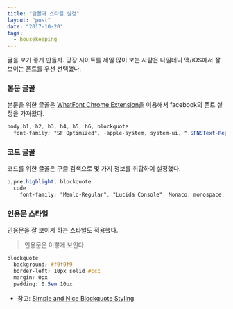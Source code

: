```yaml
---
title: "글꼴과 스타일 설정"
layout: "post"
date: "2017-10-20"
tags:
  - housekeeping
---
```


글을 보기 좋게 만들자. 당장 사이트를 제일 많이 보는 사람은 나일테니 맥/iOS에서 잘 보이는 폰트를 우선 선택했다.

### 본문 글꼴

본문을 위한 글꼴은 [WhatFont Chrome Extension](http://www.chengyinliu.com/whatfont.html)을 이용해서 facebook의 폰트 설정을 가져왔다.

```css
body,h1, h2, h3, h4, h5, h6, blockquote
  font-family: "SF Optimized", -apple-system, system-ui, ".SFNSText-Regular", sans-serif;
```

### 코드 글꼴

코드를 위한 글꼴은 구글 검색으로 몇 가지 정보를 취합하여 설정했다.

```css
p,pre.highlight, blockquote
  code
    font-family: "Menlo-Regular", "Lucida Console", Monaco, monospace;
```

### 인용문 스타일

인용문을 잘 보이게 하는 스타일도 적용했다.

> 인용문은 이렇게 보인다.

```css
blockquote
  background: #f9f9f9
  border-left: 10px solid #ccc
  margin: 0px
  padding: 0.5em 10px
```

- 참고: [Simple and Nice Blockquote Styling](https://css-tricks.com/snippets/css/simple-and-nice-blockquote-styling/)
